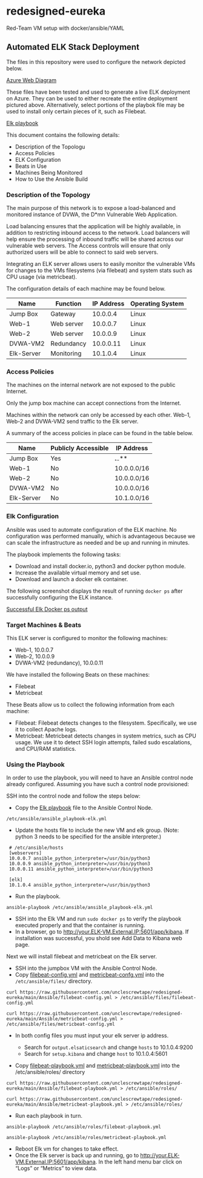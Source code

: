 # redesigned-eureka
Red-Team VM setup with docker/ansible/YAML
## Automated ELK Stack Deployment

The files in this repository were used to configure the network depicted below.

[Azure Web Diagram](Diagrams/Azure_web_diagram.png)

These files have been tested and used to generate a live ELK deployment on Azure. They can be used to either recreate the entire deployment pictured above. Alternatively, select portions of the playbok file may be used to install only certain pieces of it, such as Filebeat.

 [Elk playbook](Ansible/ansible_playbook-elk.yml)

This document contains the following details:
- Description of the Topologu
- Access Policies
- ELK Configuration
 - Beats in Use
 - Machines Being Monitored
- How to Use the Ansible Build


### Description of the Topology

The main purpose of this network is to expose a load-balanced and monitored instance of DVWA, the D*mn Vulnerable Web Application.

Load balancing ensures that the application will be highly available, in addition to restricting inbound access to the network. Load balancers will help ensure the processing of inbound traffic will be shared across our vulnerable web servers. The Access controls will ensure that only authorized users will be able to connect to said web servers.

Integrating an ELK server allows users to easily monitor the vulnerable VMs for changes to the VMs filesystems (via filebeat) and system stats such as CPU usage (via metricbeat).


The configuration details of each machine may be found below.

| Name       | Function   | IP Address | Operating System |
|------------|------------|------------|------------------|
| Jump Box   | Gateway    | 10.0.0.4   | Linux            |
| Web-1      | Web server | 10.0.0.7   | Linux            |
| Web-2      | Web server | 10.0.0.9   | Linux            |
| DVWA-VM2   | Redundancy | 10.0.0.11  | Linux            |
| Elk-Server | Monitoring | 10.1.0.4   | Linux            |

### Access Policies

The machines on the internal network are not exposed to the public Internet. 

Only the jump box machine can accept connections from the Internet.

Machines within the network can only be accessed by each other. Web-1, Web-2 and DVWA-VM2 send traffic to the Elk server.

A summary of the access policies in place can be found in the table below.

| Name       | Publicly Accessible | IP Address  |
|------------|---------------------|-------------|
| Jump Box   | Yes                 | **.**.*.*** |
| Web-1      | No                  | 10.0.0.0/16 |
| Web-2      | No                  | 10.0.0.0/16 |
| DVWA-VM2   | No                  | 10.0.0.0/16 |
| Elk-Server | No                  | 10.1.0.0/16 |

### Elk Configuration

Ansible was used to automate configuration of the ELK machine. No configuration was performed manually, which is advantageous because we can scale the infrastructure as needed and be up and running in minutes.

The playbook implements the following tasks:
- Download and install docker.io, python3 and docker python module.
- Increase the available virtual memory and set use.
- Download and launch a docker elk container.

The following screenshot displays the result of running `docker ps` after successfully configuring the ELK instance.
	

[Successful Elk Docker ps output](Ansible/elk_docker_ps.png)

### Target Machines & Beats
This ELK server is configured to monitor the following machines:
 - Web-1, 10.0.0.7
 - Web-2, 10.0.0.9
 - DVWA-VM2 (redundancy), 10.0.0.11

We have installed the following Beats on these machines:
 - Filebeat
 - Metricbeat

These Beats allow us to collect the following information from each machine:
 - Filebeat: Filebeat detects changes to the filesystem. Specifically, we use it to collect Apache logs.
 - Metricbeat: Metricbeat detects changes in system metrics, such as CPU usage. We use it to detect SSH login attempts, failed sudo escalations, and CPU/RAM statistics.

### Using the Playbook
In order to use the playbook, you will need to have an Ansible control node already configured. Assuming you have such a control node provisioned: 

SSH into the control node and follow the steps below:
- Copy the [Elk playbook](Ansible/ansible_playbook-elk.yml) file to the Ansible Control Node.

```/etc/ansible/ansible_playbook-elk.yml```
- Update the hosts file to include the new VM and elk group. (Note: python 3 needs to be specified for the ansible interpreter.)
```
 # /etc/ansible/hosts
 [webservers]
 10.0.0.7 ansible_python_interpreter=/usr/bin/python3
 10.0.0.9 ansible_python_interpreter=/usr/bin/python3
 10.0.0.11 ansible_python_interpreter=/usr/bin/python3

 [elk]
 10.1.0.4 ansible_python_interpreter=/usr/bin/python3
```
- Run the playbook.

```ansible-playbook /etc/ansible/ansible_playbook-elk.yml```
- SSH into the Elk VM and run ```sudo docker ps``` to verify the playbook executed properly and that the container is running.
- In a browser, go to <http://your.ELK-VM.External.IP:5601/app/kibana>. If installation was successful, you shold see Add Data to Kibana web page.

Next we will install filebeat and metricbeat on the Elk server.

- SSH into the jumpbox VM with the Ansible Control Node.
- Copy [filebeat-config.yml](Ansible/filebeat-config.yml) and [metricbeat-confg.yml](Ansible/metricbeat-config.yml) into the ```/etc/ansible/files/``` directory.

```curl https://raw.githubusercontent.com/unclescrewtape/redesigned-eureka/main/Ansible/filebeat-config.yml > /etc/ansible/files/filebeat-config.yml```

```curl https://raw.githubusercontent.com/unclescrewtape/redesigned-eureka/main/Ansible/metricbeat-config.yml > /etc/ansible/files/metricbeat-config.yml```

- In both config files you must input your elk server ip address. 
	- Search for ```output.elsaticsearch``` and change ```hosts``` to 10.1.0.4:9200
	- Search for ```setup.kibana``` and change ```host``` to 10.1.0.4:5601

- Copy [filebeat-playbook.yml](Ansible/filebeat-playbook.yml) and [metricbeat-playbook.yml](Ansible/metricbeat-playbook.yml) into the /etc/ansible/roles/ directory

```curl https://raw.githubusercontent.com/unclescrewtape/redesigned-eureka/main/Ansible/filebeat-playbook.yml > /etc/ansible/roles/```

```curl https://raw.githubusercontent.com/unclescrewtape/redesigned-eureka/main/Ansible/metricbeat-playbook.yml > /etc/ansible/roles/```

- Run each playbook in turn.

```ansible-playbook /etc/ansible/roles/filebeat-playbook.yml```

```ansible-playbook /etc/ansible/roles/metricbeat-playbook.yml```

- Reboot Elk vm for changes to take effect.
- Once the Elk server is back up and running, go to http://your.ELK-VM.External.IP:5601/app/kibana. In the left hand menu bar click on “Logs” or “Metrics” to view data.

